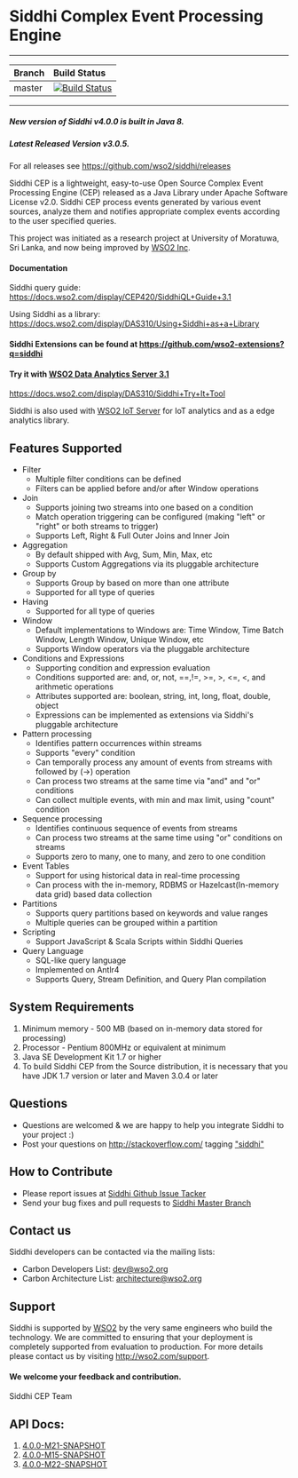 Siddhi Complex Event Processing Engine 
======================================

---

|  Branch | Build Status |
| :------------ |:-------------
| master | [![Build Status](https://wso2.org/jenkins/view/wso2-dependencies/job/siddhi/job/siddhi/badge/icon)](https://wso2.org/jenkins/view/wso2-dependencies/job/siddhi/job/siddhi )|

---
##### New version of Siddhi v4.0.0 is built in Java 8.
##### Latest Released Version v3.0.5.
For all releases see https://github.com/wso2/siddhi/releases

Siddhi CEP is a lightweight, easy-to-use Open Source Complex Event Processing Engine (CEP) released as a Java Library under Apache Software License v2.0. Siddhi CEP process events generated by various event sources, analyze them and notifies appropriate complex events according to the user specified queries.

This project was initiated as a research project at University of Moratuwa, Sri Lanka, and now being improved by [WSO2 Inc](http://wso2.com/). 

#### Documentation 
Siddhi query guide: https://docs.wso2.com/display/CEP420/SiddhiQL+Guide+3.1 

Using Siddhi as a library: https://docs.wso2.com/display/DAS310/Using+Siddhi+as+a+Library

#### Siddhi Extensions can be found at https://github.com/wso2-extensions?q=siddhi

#### Try it with [WSO2 Data Analytics Server 3.1](http://wso2.com/smart-analytics)
https://docs.wso2.com/display/DAS310/Siddhi+Try+It+Tool

Siddhi is also used with [WSO2 IoT Server](http://wso2.com/iot) for IoT analytics and as a edge analytics library.


Features Supported
------------------
 - Filter
    - Multiple filter conditions can be defined 
    - Filters can be applied before and/or after Window operations
 - Join
    - Supports joining two streams into one based on a condition   
    - Match operation triggering can be configured (making "left" or "right" or both streams to trigger)
    - Supports Left, Right & Full Outer Joins and Inner Join
 - Aggregation
    - By default shipped with Avg, Sum, Min, Max, etc
    - Supports Custom Aggregations via its pluggable architecture
 - Group by
    - Supports Group by based on more than one attribute
    - Supported for all type of queries
 - Having
    - Supported for all type of queries
 - Window
    - Default implementations to Windows are: Time Window, Time Batch Window, Length Window, Unique Window, etc
    - Supports Window operators via the pluggable architecture
 - Conditions and Expressions
    - Supporting condition and expression evaluation
    - Conditions supported are: and, or, not, ==,!=, >=, >, <=, <, and arithmetic operations
    - Attributes supported are: boolean, string, int, long, float, double, object
    - Expressions can be implemented as extensions via Siddhi's pluggable architecture
 - Pattern processing
    - Identifies pattern occurrences within streams
    - Supports "every" condition
    - Can temporally process any amount of events from streams with followed by (->) operation
    - Can process two streams at the same time via "and" and "or" conditions
    - Can collect multiple events, with min and max limit, using "count" condition
 - Sequence processing
    - Identifies continuous sequence of events from streams
    - Can process two streams at the same time using "or" conditions on streams 
    - Supports zero to many, one to many, and zero to one condition
 - Event Tables
    - Support for using historical data in real-time processing
    - Can process with the in-memory, RDBMS or Hazelcast(In-memory data grid) based data collection
 - Partitions
    - Supports query partitions based on keywords and value ranges 
    - Multiple queries can be grouped within a partition
 - Scripting 
    - Support JavaScript & Scala Scripts within Siddhi Queries
 - Query Language
    - SQL-like query language 
    - Implemented on Antlr4
    - Supports Query, Stream Definition, and Query Plan compilation

System Requirements
-------------------

1. Minimum memory - 500 MB (based on in-memory data stored for processing)
2. Processor      - Pentium 800MHz or equivalent at minimum
3. Java SE Development Kit 1.7 or higher
4. To build Siddhi CEP from the Source distribution, it is necessary that you have
   JDK 1.7 version or later and Maven 3.0.4 or later

## Questions 
* Questions are welcomed & we are happy to help you integrate Siddhi to your project :)
* Post your questions on http://stackoverflow.com/ tagging ["siddhi"](http://stackoverflow.com/search?q=siddhi)

## How to Contribute
* Please report issues at [Siddhi Github Issue Tacker](https://github.com/wso2/siddhi/issues)
* Send your bug fixes and pull requests to [Siddhi Master Branch](https://github.com/wso2/siddhi) 

## Contact us 
Siddhi developers can be contacted via the mailing lists:
  * Carbon Developers List: dev@wso2.org
  * Carbon Architecture List: architecture@wso2.org

## Support 
Siddhi is supported by [WSO2](http://wso2.com/) by the very same engineers who build the technology. We are committed to ensuring that your deployment is completely supported from evaluation to production.
For more details please contact us by visiting http://wso2.com/support.

#### We welcome your feedback and contribution.

Siddhi CEP Team

## API Docs:

1. <a href="./api/4.0.0-M21-SNAPSHOT">4.0.0-M21-SNAPSHOT</a>
1. <a href="./api/4.0.0-M15-SNAPSHOT">4.0.0-M15-SNAPSHOT</a>
1. <a href="./api/4.0.0-M22-SNAPSHOT">4.0.0-M22-SNAPSHOT</a>
